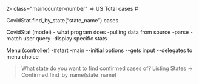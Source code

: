 

2- class="maincounter-number" => US Total cases #



CovidStat.find_by_state(“state_name”).cases


CovidStat (model) - what program does
-pulling data from source 
-parse
-match user query
-display specific stats

Menu (controller)
-#start
-main
--initial options
--gets input
--delegates to menu choice 


>What state do you want to find confirmed cases of?
Listing States => Confirmed.find_by_name(state_name)


